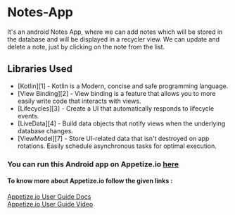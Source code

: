 # Notes-App

It's an android Notes App, where we can add notes which will be stored  in the database and will be displayed in a recycler view.
We can update and delete a note, just by clicking on the note from the list.

## Libraries Used

* [Kotlin][1] - Kotlin is a Modern, concise and safe programming language. 
* [View Binding][2] - View binding is a feature that allows you to more easily write code that interacts with views.
* [Lifecycles][3] - Create a UI that automatically responds to lifecycle events.
* [LiveData][4] - Build data objects that notify views when the underlying database changes.
* [ViewModel][7] - Store UI-related data that isn't destroyed on app rotations. Easily schedule
     asynchronous tasks for optimal execution.


### You can run this Android app on Appetize.io [here](https://appetize.io/app/22qc950hbzezr2t5n82avhnr5r?device=nexus5&scale=75&orientation=portrait&osVersion=8.1)

#### To know more about Appetize.io follow the given links :

[Appetize.io User Guide Docs](https://docs.appetize.io/)<br />
[Appetize.io User Guide Video](https://www.youtube.com/watch?v=9h6w8PU3cv4)

